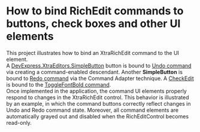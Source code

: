 # How to bind RichEdit commands to buttons, check boxes and other UI elements


<p>This project illustrates how to bind an XtraRichEdit command to the UI element. <br />
A <a href="http://documentation.devexpress.com/#WindowsForms/clsDevExpressXtraEditorsSimpleButtontopic">DevExpress.XtraEditors.SimpleButton</a> button is bound to <a href="http://documentation.devexpress.com/#WindowsForms/clsDevExpressXtraRichEditCommandsUndoCommandtopic">Undo command</a>  via creating a command-enabled descendant. Another <strong>SimpleButton</strong> is bound to <a href="http://documentation.devexpress.com/#WindowsForms/clsDevExpressXtraRichEditCommandsRedoCommandtopic">Redo command</a> via the Command Adapter technique. A <a href="http://documentation.devexpress.com/#WindowsForms/clsDevExpressXtraEditorsCheckEdittopic">CheckEdit</a> is bound to the <a href="http://documentation.devexpress.com/#WindowsForms/clsDevExpressXtraRichEditCommandsToggleFontBoldCommandtopic">ToggleFontBold command</a>. <br />
Once implemented in the application, the command UI elements properly respond to changes in the XtraRichEdit control. This behavior is illustrated by an example, in which the command buttons correctly reflect changes in Undo and Redo command state. Moreover, all command elements are automatically grayed out and disabled when the RichEditControl becomes read-only.</p>

<br/>


